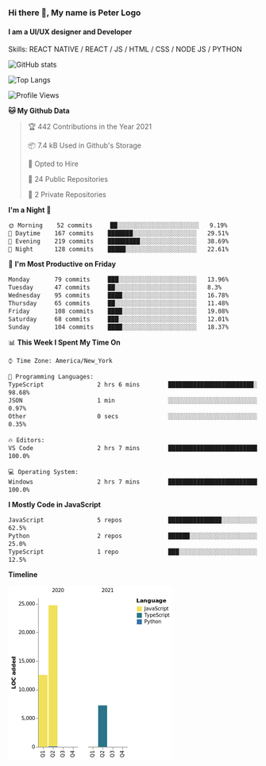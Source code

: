 ### Hi there 👋, My name is Peter Logo
#### I am a UI/UX designer and Developer
Skills: REACT NATIVE / REACT / JS / HTML / CSS / NODE JS / PYTHON

![GitHub stats](https://github-readme-stats.vercel.app/api?username=peterlogo&show_icons=true&count_private=true&theme=dark)

![Top Langs](https://github-readme-stats.vercel.app/api/top-langs/?username=peterlogo&theme=dark&layout=compact&langs_count=8)

<!--START_SECTION:waka-->
![Profile Views](http://img.shields.io/badge/Profile%20Views-0-blue)

**🐱 My Github Data** 

> 🏆 442 Contributions in the Year 2021
 > 
> 📦 7.4 kB Used in Github's Storage 
 > 
> 💼 Opted to Hire
 > 
> 📜 24 Public Repositories 
 > 
> 🔑 2 Private Repositories  
 > 
**I'm a Night 🦉** 

```text
🌞 Morning    52 commits     ██░░░░░░░░░░░░░░░░░░░░░░░   9.19% 
🌆 Daytime    167 commits    ███████░░░░░░░░░░░░░░░░░░   29.51% 
🌃 Evening    219 commits    █████████░░░░░░░░░░░░░░░░   38.69% 
🌙 Night      128 commits    █████░░░░░░░░░░░░░░░░░░░░   22.61%

```
📅 **I'm Most Productive on Friday** 

```text
Monday       79 commits     ███░░░░░░░░░░░░░░░░░░░░░░   13.96% 
Tuesday      47 commits     ██░░░░░░░░░░░░░░░░░░░░░░░   8.3% 
Wednesday    95 commits     ████░░░░░░░░░░░░░░░░░░░░░   16.78% 
Thursday     65 commits     ██░░░░░░░░░░░░░░░░░░░░░░░   11.48% 
Friday       108 commits    ████░░░░░░░░░░░░░░░░░░░░░   19.08% 
Saturday     68 commits     ███░░░░░░░░░░░░░░░░░░░░░░   12.01% 
Sunday       104 commits    ████░░░░░░░░░░░░░░░░░░░░░   18.37%

```


📊 **This Week I Spent My Time On** 

```text
⌚︎ Time Zone: America/New_York

💬 Programming Languages: 
TypeScript               2 hrs 6 mins        ████████████████████████░   98.68% 
JSON                     1 min               ░░░░░░░░░░░░░░░░░░░░░░░░░   0.97% 
Other                    0 secs              ░░░░░░░░░░░░░░░░░░░░░░░░░   0.35%

🔥 Editors: 
VS Code                  2 hrs 7 mins        █████████████████████████   100.0%

💻 Operating System: 
Windows                  2 hrs 7 mins        █████████████████████████   100.0%

```

**I Mostly Code in JavaScript** 

```text
JavaScript               5 repos             ███████████████░░░░░░░░░░   62.5% 
Python                   2 repos             ██████░░░░░░░░░░░░░░░░░░░   25.0% 
TypeScript               1 repo              ███░░░░░░░░░░░░░░░░░░░░░░   12.5%

```


**Timeline**

![Chart not found](https://raw.githubusercontent.com/peterlogo/peterlogo/main/charts/bar_graph.png) 


<!--END_SECTION:waka-->


